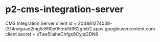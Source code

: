 # p2-cms-integration-server

CMS Integration Server
client id = 204881274038-t314ndguud2mg5r890e05mb5t962gmb2.apps.googleusercontent.com
client secret = xTwe5lIaheChfgx8CyjqGDN8

